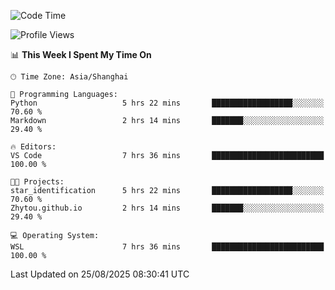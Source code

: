 <!--START_SECTION:waka-->
![Code Time](http://img.shields.io/badge/Code%20Time-3%2C087%20hrs%2041%20mins-blue)

![Profile Views](http://img.shields.io/badge/Profile%20Views-0-blue)

📊 **This Week I Spent My Time On** 

```text
🕑︎ Time Zone: Asia/Shanghai

💬 Programming Languages: 
Python                   5 hrs 22 mins       ██████████████████░░░░░░░   70.60 % 
Markdown                 2 hrs 14 mins       ███████░░░░░░░░░░░░░░░░░░   29.40 % 

🔥 Editors: 
VS Code                  7 hrs 36 mins       █████████████████████████   100.00 % 

🐱‍💻 Projects: 
star_identification      5 hrs 22 mins       ██████████████████░░░░░░░   70.60 % 
Zhytou.github.io         2 hrs 14 mins       ███████░░░░░░░░░░░░░░░░░░   29.40 % 

💻 Operating System: 
WSL                      7 hrs 36 mins       █████████████████████████   100.00 % 
```


 Last Updated on 25/08/2025 08:30:41 UTC
<!--END_SECTION:waka-->